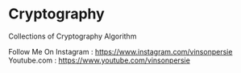 # Cryptography
Collections of Cryptography Algorithm



Follow Me On
Instagram : https://www.instagram.com/vinsonpersie
Youtube.com : https://www.youtube.com/vinsonpersie
